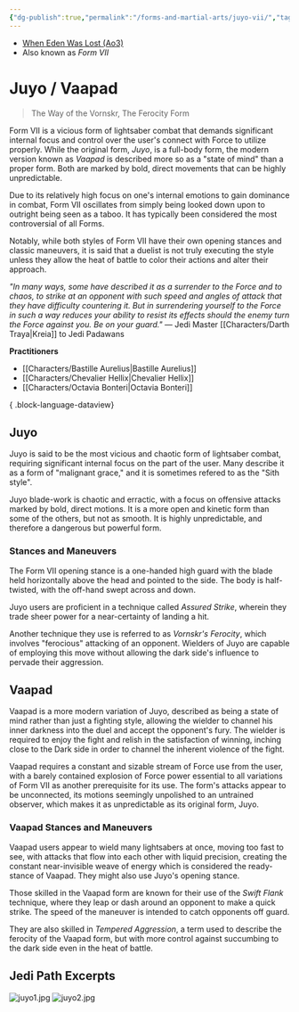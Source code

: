 ```yaml
---
{"dg-publish":true,"permalink":"/forms-and-martial-arts/juyo-vii/","tags":["form"]}
---
```


- [When Eden Was Lost (Ao3)](https://archiveofourown.org/works/19334440/chapters/45992584)
- Also known as *Form VII*
# Juyo / Vaapad
> The Way of the Vornskr, The Ferocity Form

Form VII is a vicious form of lightsaber combat that demands significant internal focus and control over the user's connect with Force to utilize properly. While the original form, *Juyo*, is a full-body form, the modern version known as *Vaapad* is described more so as a "state of mind" than a proper form. Both are marked by bold, direct movements that can be highly unpredictable.

Due to its relatively high focus on one's internal emotions to gain dominance in combat, Form VII oscillates from simply being looked down upon to outright being seen as a taboo. It has typically been considered the most controversial of all Forms.

Notably, while both styles of Form VII have their own opening stances and classic maneuvers, it is said that a duelist is not truly executing the style unless they allow the heat of battle to color their actions and alter their approach. 

*"In many ways, some have described it as a surrender to the Force and to chaos, to strike at an opponent with such speed and angles of attack that they have difficulty countering it. But in surrendering yourself to the Force in such a way reduces your ability to resist its effects should the enemy turn the Force against you. Be on your guard."* — Jedi Master [[Characters/Darth Traya\|Kreia]] to Jedi Padawans

**Practitioners**
- [[Characters/Bastille Aurelius\|Bastille Aurelius]]
- [[Characters/Chevalier Hellix\|Chevalier Hellix]]
- [[Characters/Octavia Bonteri\|Octavia Bonteri]]

{ .block-language-dataview}
## Juyo
Juyo is said to be the most vicious and chaotic form of lightsaber combat, requiring significant internal focus on the part of the user. Many describe it as a form of "malignant grace," and it is sometimes refered to as the "Sith style". 

Juyo blade-work is chaotic and erractic, with a focus on offensive attacks marked by bold, direct motions. It is a more open and kinetic form than some of the others, but not as smooth. It is highly unpredictable, and therefore a dangerous but powerful form.

### Stances and Maneuvers
The Form VII opening stance is a one-handed high guard with the blade held horizontally above the head and pointed to the side. The body is half-twisted, with the off-hand swept across and down.

Juyo users are proficient in a technique called *Assured Strike*, wherein they trade sheer power for a near-certainty of landing a hit. 

Another technique they use is referred to as *Vornskr's Ferocity*, which involves "ferocious" attacking of an opponent. Wielders of Juyo are capable of employing this move without allowing the dark side's influence to pervade their aggression.

## Vaapad
Vaapad is a more modern variation of Juyo, described as being a state of mind rather than just a fighting style, allowing the wielder to channel his inner darkness into the duel and accept the opponent's fury. The wielder is required to enjoy the fight and relish in the satisfaction of winning, inching close to the Dark side in order to channel the inherent violence of the fight. 

Vaapad requires a constant and sizable stream of Force use from the user, with a barely contained explosion of Force power essential to all variations of Form VII as another prerequisite for its use. The form's attacks appear to be unconnected, its motions seemingly unpolished to an untrained observer, which makes it as unpredictable as its original form, Juyo. 

### Vaapad Stances and Maneuvers
Vaapad users appear to wield many lightsabers at once, moving too fast to see, with attacks that flow into each other with liquid precision, creating the constant near-invisible weave of energy which is considered the ready-stance of Vaapad. They might also use Juyo's opening stance. 

Those skilled in the Vaapad form are known for their use of the *Swift Flank* technique, where they leap or dash around an opponent to make a quick strike. The speed of the maneuver is intended to catch opponents off guard. 

They are also skilled in *Tempered Aggression*, a term used to describe the ferocity of the Vaapad form, but with more control against succumbing to the dark side even in the heat of battle.

## Jedi Path Excerpts
![juyo1.jpg](/img/user/Photos/juyo1.jpg)
![juyo2.jpg](/img/user/Photos/juyo2.jpg)

